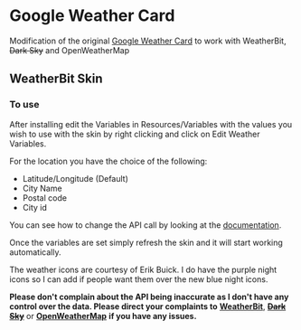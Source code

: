 # Google Weather Card

Modification of the original <a href="https://www.deviantart.com/starlender/art/Weather-Card-Rainmeter-Skin-GoogleAssistantStyle-789320003" target="_blank">Google Weather Card</a> to work with WeatherBit, ~~Dark Sky~~ and OpenWeatherMap

## WeatherBit Skin
### To use
After installing edit the Variables in Resources/Variables with the values you wish to use with the skin by right clicking and click on Edit Weather Variables.

For the location you have the choice of the following:

* Latitude/Longitude (Default)
* City Name
* Postal code
* City id

You can see how to change the API call by looking at the <a href="https://www.weatherbit.io/api/weather-current" target="_blank">documentation</a>.

Once the variables are set simply refresh the skin and it will start working automatically.

The weather icons are courtesy of Erik Buick. I do have the purple night icons so I can add if people want them over the new blue night icons.

**Please don't complain about the API being inaccurate as I don't have any control over the data. Please direct your complaints to** <a href="https://www.weatherbit.io/" target="_blank">**WeatherBit**</a>, ~~<a href="https://darksky.net/" target="_blank">**Dark Sky**</a>~~ or <a href="https://www.weatherbit.io/" target="_blank">**OpenWeatherMap**</a> **if you have any issues.**
